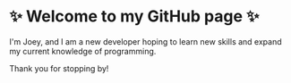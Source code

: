 <h1>✨ Welcome to my GitHub page ✨</h1>

<p>I'm Joey, and I am a new developer hoping to learn new skills and expand my current knowledge of programming.</p>
<p>Thank you for stopping by!</p>

